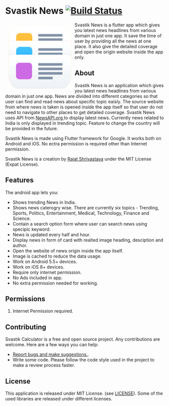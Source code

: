 
# Svastik News [![Build Status](https://travis-ci.org/wallabag/android-app.svg?branch=master)](https://travis-ci.org/wallabag/android-app)
<img src="https://github.com/rajat-0206/Svastik_Khabar/blob/main/assets/svastik.png?raw=true" align="left" width="200" hspace="10" vspace="10">

Svastik News is a flutter app which gives you latest news headlines from various domain in just one app. It save the time of user by providing all the news at one place. It also give the detailed coverage and open the origin website inside the app only.

<!--
wallabag is available on the Google Play Store and F-Droid.

<p align="left">
<a href="https://play.google.com/store/apps/details?id=fr.gaulupeau.apps.InThePoche">
    <img alt="Get it on Google Play"
        height="80"
        src="https://play.google.com/intl/en_us/badges/images/generic/en_badge_web_generic.png" />
</a>  
<a href="https://f-droid.org/app/fr.gaulupeau.apps.InThePoche">
    <img alt="Get it on F-Droid"
        height="80"
        src="https://f-droid.org/badge/get-it-on.png" />
        </a>
        </p>
-->
## About
Svastik News is an application which gives you latest news headlines from various domain in just one app. News are divided into different categories so that user can find and read news about specific topic eaisly. The source website from where news is taken is opened inside the app itself so that user do not need to navigate to other places to get detailed coverage. Svastik News uses API from <a href="https://newsapi.org"> NewsAPI.org </a> to display latest news. Currently news related to India is only displayed in trending topic. Feature to change the country will be provided in the future.

Svastik News is made using Flutter framework for Google. It works both on Android and iOS. No ectra permission is required other than Internet permission.

Svastik News is a creation by <a href="https://itsrajat.xyz">Rajat Shrivastava</a> under the MIT License (Expat License).

## Features

The android app lets you:
 - Shows trending News in India.
 - Shows news caterogry wise. There are currently six topics - Trending, Sports, Politics, Entertainment, Medical, Technology, Finance and Science.
 - Contain a search option form where user can search news using specipic keyword.
 - News is updated every half and hour. 
 - Display news in form of card with realted image heading, desciption and author.
 - Open the website of news origin inside the app itself.
 - Image is cached to reduce the data usage.
 - Work on Android 5.5+ devices.
 - Work on iOS 8+ devices.
 - Require only internet permission.
 - No Ads included in app.
 - No extra permission needed for working.

<!--
## Screenshots

[<img src="/readme/Wallabag%20Reading%20List.png" align="left"
width="200"
    hspace="10" vspace="10">](/readme/Wallabag%20Reading%20List.png)
[<img src="/readme/Wallabag%20Article%20View.png" align="center"
width="200"
    hspace="10" vspace="10">](/readme/Wallabag%20Article%20View.png)
-->
## Permissions
1. Internet Permission required.

## Contributing

Svastik Calculator is a free and open source project. Any contributions are welcome. Here are a few ways you can help:
 * [Report bugs and make suggestions.](https://github.com/rajat-0206/calculator-flutter/issues).
 * Write some code. Please follow the code style used in the project to make a review process faster.

## License

This application is released under MIT License. (see [LICENSE](LICENSE)).
Some of the used libraries are released under different licenses.
